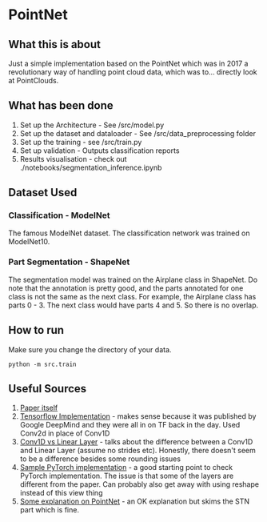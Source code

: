 # PointNet

## What this is about
Just a simple implementation based on the PointNet which was in 2017 a revolutionary way of handling point cloud data, which was to... directly look at PointClouds.

## What has been done 

1. Set up the Architecture - See /src/model.py
1. Set up the dataset and dataloader - See /src/data_preprocessing folder
1. Set up the training - see /src/train.py
1. Set up validation - Outputs classification reports
1. Results visualisation - check out ./notebooks/segmentation_inference.ipynb

## Dataset Used

### Classification - ModelNet

The famous ModelNet dataset. The classification network was trained on ModelNet10.

### Part Segmentation - ShapeNet

The segmentation model was trained on the Airplane class in ShapeNet. Do note that the annotation is pretty good, and the parts annotated for one class is not the same as the next class. For example, the Airplane class has parts 0 - 3. The next class would have parts 4 and 5. So there is no overlap.  

## How to run 

Make sure you change the directory of your data.

```
python -m src.train
```

## Useful Sources

1. [Paper itself](https://arxiv.org/abs/1612.00593)
1. [Tensorflow Implementation](https://github.com/charlesq34/pointnet/tree/master) - makes sense because it was published by Google DeepMind and they were all in on TF back in the day. Used Conv2d in place of Conv1D
1. [Conv1D vs Linear Layer](https://stackoverflow.com/questions/55576314/conv1d-with-kernel-size-1-vs-linear-layer#comment97851680_55576314) - talks about the difference between a Conv1D and Linear Layer (assume no strides etc). Honestly, there doesn't seem to be a difference besides some rounding issues
1. [Sample PyTorch implementation](https://colab.research.google.com/drive/12RQDCV7krZtfjwJ0B4bOEBnvnDHTu-k2?usp=sharing#scrollTo=ycw_6xYaHiyf) - a good starting point to check PyTorch implementation. The issue is that some of the layers are different from the paper. Can probably also get away with using reshape instead of this view thing
1. [Some explanation on PointNet](https://www.digitalnuage.com/pointnet-or-the-first-neural-network-to-handle-directly-3d-point-clouds) - an OK explanation but skims the STN part which is fine.